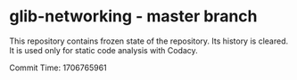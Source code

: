 # glib-networking - master branch

This repository contains frozen state of the repository.
Its history is cleared. It is used only for static code
analysis with Codacy.

Commit Time: 1706765961
